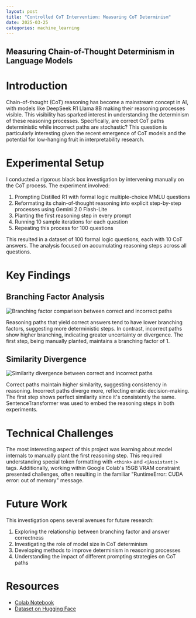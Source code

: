 ```yaml
---
layout: post
title: "Controlled CoT Intervention: Measuring CoT Determinism"
date: 2025-03-25
categories: machine_learning
---
```


## Measuring Chain-of-Thought Determinism in Language Models

# Introduction

Chain-of-thought (CoT) reasoning has become a mainstream concept in AI, with models like DeepSeek R1 Llama 8B making their reasoning processes visible. This visibility has sparked interest in understanding the determinism of these reasoning processes. Specifically, are correct CoT paths deterministic while incorrect paths are stochastic? This question is particularly interesting given the recent emergence of CoT models and the potential for low-hanging fruit in interpretability research.

# Experimental Setup

I conducted a rigorous black box investigation by intervening manually on the CoT process. The experiment involved:

1. Prompting Distilled R1 with formal logic multiple-choice MMLU questions
2. Reformating its chain-of-thought reasoning into explicit step-by-step processes using Gemini 2.0 Flash-Lite
3. Planting the first reasoning step in every prompt
4. Running 10 sample iterations for each question
5. Repeating this process for 100 questions

This resulted in a dataset of 100 formal logic questions, each with 10 CoT answers. The analysis focused on accumulating reasoning steps across all questions.

# Key Findings

## Branching Factor Analysis

![Branching factor comparison between correct and incorrect paths](/blog/imgs/cot-intervention/branching_factor.png)

Reasoning paths that yield correct answers tend to have lower branching factors, suggesting more deterministic steps. In contrast, incorrect paths show higher branching, indicating greater uncertainty or divergence. The first step, being manually planted, maintains a branching factor of 1.

## Similarity Divergence

![Similarity divergence between correct and incorrect paths](/blog/imgs/cot-intervention/similarity_divergence.png)

Correct paths maintain higher similarity, suggesting consistency in reasoning. Incorrect paths diverge more, reflecting erratic decision-making. The first step shows perfect similarity since it's consistently the same. SentenceTransformer was used to embed the reasoning steps in both experiments.

# Technical Challenges

The most interesting aspect of this project was learning about model internals to manually plant the first reasoning step. This required understanding special token formatting with `<think>` and `<|Assistant|>` tags. Additionally, working within Google Colab's 15GB VRAM constraint presented challenges, often resulting in the familiar "RuntimeError: CUDA error: out of memory" message.

# Future Work

This investigation opens several avenues for future research:

1. Exploring the relationship between branching factor and answer correctness
2. Investigating the role of model size in CoT determinism
3. Developing methods to improve determinism in reasoning processes
4. Understanding the impact of different prompting strategies on CoT paths

# Resources

- [Colab Notebook](https://colab.research.google.com/drive/1iEMNwrRTidxH32ZUuA50NOo7LG6zXyv0)
- [Dataset on Hugging Face](https://huggingface.co/datasets/kyars/CoTIntervention)
